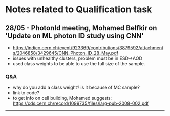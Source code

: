 # Notes related to Qualification task


## 28/05 - PhotonId meeting, Mohamed Belfkir on 'Update on ML photon ID study using CNN'
* https://indico.cern.ch/event/923369/contributions/3879592/attachments/2046858/3429645/CNN_Photon_ID_28_May.pdf
* issues with unhealthy clusters, problem must be in ESD->AOD
* used class weights to be able to use the full size of the sample.

### Q&A
* why do you add a class weight? is it because of MC sample?
* link to code?
* to get info on cell building, Mohamed suggests: https://cds.cern.ch/record/1099735/files/larg-pub-2008-002.pdf

---

























